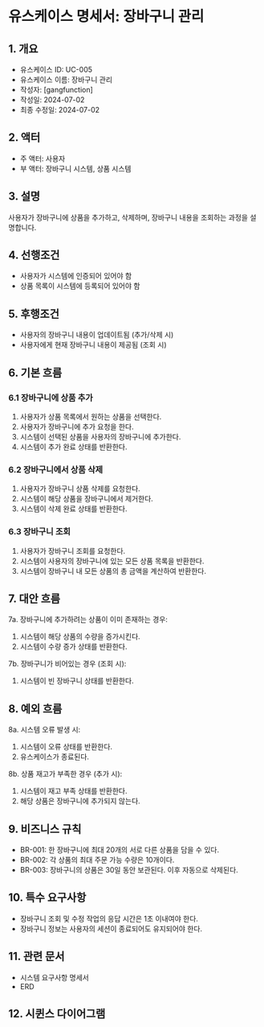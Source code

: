 # 유스케이스 명세서: 장바구니 관리

## 1. 개요
- 유스케이스 ID: UC-005
- 유스케이스 이름: 장바구니 관리
- 작성자: [gangfunction]
- 작성일: 2024-07-02
- 최종 수정일: 2024-07-02

## 2. 액터
- 주 액터: 사용자
- 부 액터: 장바구니 시스템, 상품 시스템

## 3. 설명
사용자가 장바구니에 상품을 추가하고, 삭제하며, 장바구니 내용을 조회하는 과정을 설명합니다.

## 4. 선행조건
- 사용자가 시스템에 인증되어 있어야 함
- 상품 목록이 시스템에 등록되어 있어야 함

## 5. 후행조건
- 사용자의 장바구니 내용이 업데이트됨 (추가/삭제 시)
- 사용자에게 현재 장바구니 내용이 제공됨 (조회 시)

## 6. 기본 흐름
### 6.1 장바구니에 상품 추가
1. 사용자가 상품 목록에서 원하는 상품을 선택한다.
2. 사용자가 장바구니에 추가 요청을 한다.
3. 시스템이 선택된 상품을 사용자의 장바구니에 추가한다.
4. 시스템이 추가 완료 상태를 반환한다.

### 6.2 장바구니에서 상품 삭제
1. 사용자가 장바구니 상품 삭제를 요청한다.
2. 시스템이 해당 상품을 장바구니에서 제거한다.
3. 시스템이 삭제 완료 상태를 반환한다.

### 6.3 장바구니 조회
1. 사용자가 장바구니 조회를 요청한다.
2. 시스템이 사용자의 장바구니에 있는 모든 상품 목록을 반환한다.
3. 시스템이 장바구니 내 모든 상품의 총 금액을 계산하여 반환한다.

## 7. 대안 흐름
7a. 장바구니에 추가하려는 상품이 이미 존재하는 경우:
1. 시스템이 해당 상품의 수량을 증가시킨다.
2. 시스템이 수량 증가 상태를 반환한다.

7b. 장바구니가 비어있는 경우 (조회 시):
1. 시스템이 빈 장바구니 상태를 반환한다.

## 8. 예외 흐름
8a. 시스템 오류 발생 시:
1. 시스템이 오류 상태를 반환한다.
2. 유스케이스가 종료된다.

8b. 상품 재고가 부족한 경우 (추가 시):
1. 시스템이 재고 부족 상태를 반환한다.
2. 해당 상품은 장바구니에 추가되지 않는다.

## 9. 비즈니스 규칙
- BR-001: 한 장바구니에 최대 20개의 서로 다른 상품을 담을 수 있다.
- BR-002: 각 상품의 최대 주문 가능 수량은 10개이다.
- BR-003: 장바구니의 상품은 30일 동안 보관된다. 이후 자동으로 삭제된다.

## 10. 특수 요구사항
- 장바구니 조회 및 수정 작업의 응답 시간은 1초 이내여야 한다.
- 장바구니 정보는 사용자의 세션이 종료되어도 유지되어야 한다.

## 11. 관련 문서
- 시스템 요구사항 명세서
- ERD

## 12. 시퀸스 다이어그램

